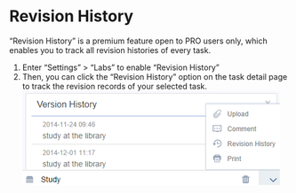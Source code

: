 # Revision History
“Revision History” is a premium feature open to PRO users only, which enables you to track all revision histories of every task.
1.	Enter “Settings” > “Labs” to enable “Revision History”
2.	Then, you can click the “Revision History” option on the task detail page to track the revision records of your selected task.
![](../images/image1.14W.png)
